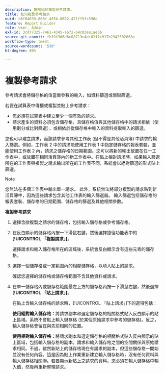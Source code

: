 ```yaml
---
description: 瞭解如何複製參考請求。
title: 如何複製參考請求
uuid: b6f64630-868f-455b-8682-471ff9fc596e
feature: Report Builder
role: User, Admin
exl-id: 3cd77325-7461-4345-a672-64c03ea1ae5b
source-git-commit: fb39f906d6c08713e4dc8211c917b2942502868e
workflow-type: tm+mt
source-wordcount: '530'
ht-degree: 80%

---
```


# 複製參考請求

參考請求會將儲存格的值當做參數的輸入，如資料篩選或關聯篩選。

若要在試算表中傳播或複製並貼上參考請求：
* 您必須在試算表中建立至少一個有效的請求。
* 請求產生的資料必須包含儲存格，且儲存格值與其他儲存格中的請求相依（使用劃分或比對篩選），或相依於從儲存格中輸入的資料提取輸入的篩選。

您也可以建立請求，而該請求參考其他工作表 (但不得是其他活頁簿) 中請求的輸入篩選。例如，工作表 2 中的請求能使用工作表 1 中指定儲存格的報表套裝，並能使用工作表 2 內，請求之儲存格的日期範圍。您可以將新的輸出放置在任一工作表中，或放置在相同活頁簿內的新工作表中。在貼上相對請求時，如果輸入篩選所在的工作表與複製之請求輸出所在的工作表不同，系統會以絕對篩選的形式貼上篩選。

>[!NOTE]
>
>您無法在多個工作表中輸出單一請求。 此外，系統無法將部分複製的請求貼到新活頁簿中，因為這些請求包含其他工作表的輸入篩選器。 輸入篩選包括儲存格的報表套裝、儲存格的日期範圍、儲存格的篩選及其他相關參數。

**複製參考請求**

1. 選擇含欲複製之請求的儲存格，包括輸入儲存格或參考儲存格。
1. 在反白顯示的儲存格內按一下滑鼠右鍵，然後選擇捷徑功能表中的&#x200B;**[!UICONTROL 「複製請求」]**。

   選擇請求和輸入儲存格所在的區域後，系統會反白顯示含有這些元素的儲存格。
1. 選擇一個儲存格或一定範圍內的相鄰儲存格，以填入貼上的請求。

   確認您選擇的儲存格或儲存格範圍不含其他資料或請求。
1. 在單一儲存格內或儲存格範圍最左上方的儲存格內按一下滑鼠右鍵，然後選擇&#x200B;**[!UICONTROL 「貼上請求」]**。

   在貼上含輸入儲存格的請求時，[!UICONTROL 「貼上請求」]下的選項包括：

   **使用絕對輸入儲存格：**&#x200B;將請求副本和選定儲存格的相關格式貼入反白顯示的貼上區域。系統不會貼上輸入儲存格 (於某個原始請求中參考的儲存格)。反之，輸入儲存格會留在與先前相同的位置。

   **使用相對輸入儲存格：**&#x200B;將請求副本和選定儲存格的相關格式貼入反白顯示的貼上區域，包括輸入儲存格的副本。請求和輸入儲存格之間的空間關係與原始請求相同。不過，雖然新貼上的儲存格現在有請求的副本，但這些儲存格一開始並沒有任何內容。這是因為貼上作業重新建立輸入儲存格時，沒有任何資料與輸入儲存格相關聯。若要顯示新貼上之請求的資料，您必須在輸入儲存格中輸入值，然後再重新整理請求。

